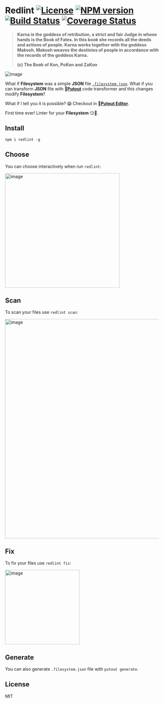# Redlint [![License][LicenseIMGURL]][LicenseURL] [![NPM version][NPMIMGURL]][NPMURL] [![Build Status][BuildStatusIMGURL]][BuildStatusURL] [![Coverage Status][CoverageIMGURL]][CoverageURL]

[NPMURL]: https://npmjs.org/package/redlint "npm"
[NPMIMGURL]: https://img.shields.io/npm/v/redlint.svg?style=flat&longCache=true
[BuildStatusURL]: https://github.com/putoutjs/printer/actions/workflows/nodejs.yml "Build Status"
[BuildStatusIMGURL]: https://github.com/putoutjs/printer/actions/workflows/nodejs.yml/badge.svg
[LicenseURL]: https://tldrlegal.com/license/mit-license "MIT License"
[LicenseIMGURL]: https://img.shields.io/badge/license-MIT-317BF9.svg?style=flat
[CoverageURL]: https://coveralls.io/github/putoutjs/printer?branch=master
[CoverageIMGURL]: https://coveralls.io/repos/putoutjs/printer/badge.svg?branch=master&service=github

> **Karna is the goddess of retribution, a strict and fair Judge in whose hands is the Book of Fates. In this book she records all the deeds and actions of people. Karna works together with the goddess Makosh. Makosh weaves the destinies of people in accordance with the records of the goddess Karna.**
>
> **(c) The Book of Kon, PoKon and ZaKon**

![image](https://github.com/putoutjs/redlint/assets/1573141/3f239180-a378-48b7-9e68-9cc66e762e2b)

What if **Filesystem** was a simple **JSON** file [`.filesystem.json`](https://github.com/putoutjs/redlint/blob/master/.filesystem.json). What if you can transform **JSON** file with 🐊[**Putout**](https://github.com/coderaiser/putout) code transformer and this changes modify **Filesystem**?

What if I tell you it is possible? 😱 Checkout in 🐊[**Putout Editor**](https://putout.cloudcmd.io/#/gist/0614c2da35a1864b59ac284f18656328/695a9960c401d4e8f6744f58eac591d8f9185235).

First time ever! Linter for your **Filesystem** 😏💾.

## Install

```
npm i redlint -g
```

## Choose

You can choose interactively when run `redlint`:

<img width="375" alt="image" src="https://github.com/putoutjs/redlint/assets/1573141/910c85bc-f36d-4ad1-be8a-37935bf9c33a">

## Scan

To scan your files use `redlint scan`:

<img width="718" alt="image" src="https://github.com/putoutjs/redlint/assets/1573141/58672a61-4408-4c1e-ab75-2fbcca7f225d">

## Fix

To fix your files use `redlint fix`:

<img width="244" alt="image" src="https://github.com/putoutjs/redlint/assets/1573141/3e9d2d3d-8d9c-4753-a2aa-4ca634d19526">

## Generate

You can also generate `.filesystem.json` file with `putout generate`.

## License

MIT
